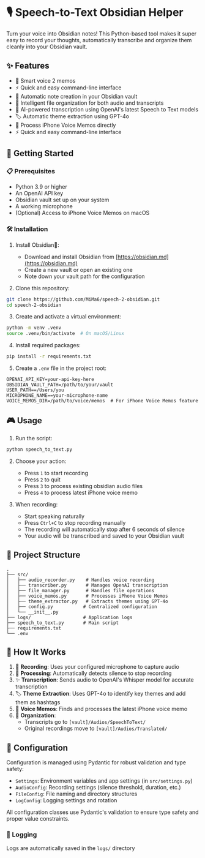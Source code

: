 # 🎙️ Speech-to-Text Obsidian Helper

Turn your voice into Obsidian notes! This Python-based tool makes it super easy to record your thoughts, automatically transcribe and organize them cleanly into your Obsidian vault.

## ✨ Features

- 🎤 Smart voice 2 memos
- ⚡ Quick and easy command-line interface
- 📝 Automatic note creation in your Obsidian vault
- 🎯 Intelligent file organization for both audio and transcripts
- 🤖 AI-powered transcription using OpenAI's latest Speech to Text models
- 🏷️ Automatic theme extraction using GPT-4o
- 📱 Process iPhone Voice Memos directly
- ⚡ Quick and easy command-line interface

## 🚀 Getting Started

### 📋 Prerequisites

- Python 3.9 or higher
- An OpenAI API key
- Obsidian vault set up on your system
- A working microphone
- (Optional) Access to iPhone Voice Memos on macOS

### 🛠️ Installation

1. Install Obsidian💎:

   - Download and install Obsidian from [https://obsidian.md](https://obsidian.md)
   - Create a new vault or open an existing one
   - Note down your vault path for the configuration

2. Clone this repository:

```bash
git clone https://github.com/MiMa6/speech-2-obsidian.git
cd speech-2-obsidian
```

3. Create and activate a virtual environment:

```bash
python -m venv .venv
source .venv/bin/activate  # On macOS/Linux
```

4. Install required packages:

```bash
pip install -r requirements.txt
```

5. Create a `.env` file in the project root:

```env
OPENAI_API_KEY=your-api-key-here
OBSIDIAN_VAULT_PATH=/path/to/your/vault
USER_PATH==/Users/you
MICROPHONE_NAME==your-microphone-name
VOICE_MEMOS_DIR=/path/to/voice/memos  # For iPhone Voice Memos feature
```

## 🎮 Usage

1. Run the script:

```bash
python speech_to_text.py
```

2. Choose your action:

   - Press `1` to start recording
   - Press `2` to quit
   - Press `3` to process existing obsidian audio files
   - Press `4` to process latest iPhone voice memo

3. When recording:
   - Start speaking naturally
   - Press `Ctrl+C` to stop recording manually
   - The recording will automatically stop after 6 seconds of silence
   - Your audio will be transcribed and saved to your Obsidian vault

## 📁 Project Structure

```
.
├── src/
│   ├── audio_recorder.py    # Handles voice recording
│   ├── transcriber.py       # Manages OpenAI transcription
│   ├── file_manager.py      # Handles file operations
│   ├── voice_memos.py       # Processes iPhone Voice Memos
│   ├── theme_extractor.py   # Extracts themes using GPT-4o
│   ├── config.py           # Centralized configuration
│   └── __init__.py
├── logs/                   # Application logs
├── speech_to_text.py       # Main script
├── requirements.txt
└── .env
```

## 🎯 How It Works

1. 🎤 **Recording**: Uses your configured microphone to capture audio
2. 🤖 **Processing**: Automatically detects silence to stop recording
3. ✨ **Transcription**: Sends audio to OpenAI's Whisper model for accurate transcription
4. 🏷️ **Theme Extraction**: Uses GPT-4o to identify key themes and add them as hashtags
5. 📱 **Voice Memos**: Finds and processes the latest iPhone voice memo
6. 📝 **Organization**:
   - Transcripts go to `[vault]/Audios/SpeechToText/`
   - Original recordings move to `[vault]/Audios/Translated/`

## 🔧 Configuration

Configuration is managed using Pydantic for robust validation and type safety:

- `Settings`: Environment variables and app settings (in `src/settings.py`)
- `AudioConfig`: Recording settings (silence threshold, duration, etc.)
- `FileConfig`: File naming and directory structures
- `LogConfig`: Logging settings and rotation

All configuration classes use Pydantic's validation to ensure type safety and proper value constraints.

### 📝 Logging

Logs are automatically saved in the `logs/` directory
